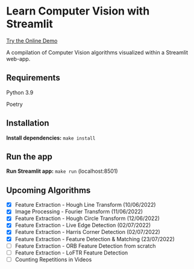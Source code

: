 # Learn Computer Vision with Streamlit

[Try the Online Demo](https://fdebrain-learn-computer-vision-streamlit-welcome-cpdgg9.streamlitapp.com/)

A compilation of Computer Vision algorithms visualized within a Streamlit web-app.

## Requirements

Python 3.9

Poetry

## Installation

**Install dependencies:** `make install`

## Run the app

**Run Streamlit app:** `make run` (localhost:8501)

## Upcoming Algorithms

- [x] Feature Extraction - Hough Line Transform (10/06/2022)
- [x] Image Processing - Fourier Transform (11/06/2022)
- [x] Feature Extraction - Hough Circle Transform (12/06/2022)
- [x] Feature Extraction - Live Edge Detection (02/07/2022)
- [x] Feature Extraction - Harris Corner Detection (02/07/2022)
- [x] Feature Extraction - Feature Detection & Matching (23/07/2022)
- [ ] Feature Extraction - ORB Feature Detection from scratch
- [ ] Feature Extraction - LoFTR Feature Detection
- [ ] Counting Repetitions in Videos
